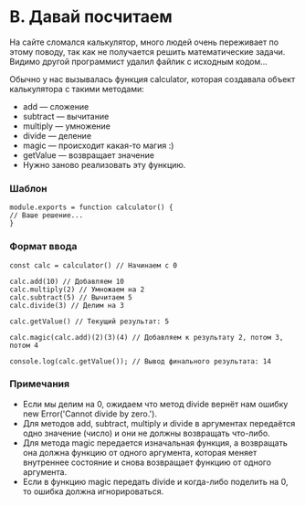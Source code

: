 # B. Давай посчитаем

На сайте сломался калькулятор, много людей очень переживает по этому поводу, так как не получается решить математические задачи. Видимо другой программист удалил файлик с исходным кодом...

Обычно у нас вызывалась функция calculator, которая создавала объект калькулятора с такими методами:

- add — сложение
- subtract — вычитание
- multiply — умножение
- divide — деление
- magic — происходит какая-то магия :)
- getValue — возвращает значение
- Нужно заново реализовать эту функцию.

### Шаблон

```
module.exports = function calculator() {
// Ваше решение...
}
```

### Формат ввода

```
const calc = calculator() // Начинаем с 0

calc.add(10) // Добавляем 10
calc.multiply(2) // Умножаем на 2
calc.subtract(5) // Вычитаем 5
calc.divide(3) // Делим на 3

calc.getValue() // Текущий результат: 5

calc.magic(calc.add)(2)(3)(4) // Добавляем к результату 2, потом 3, потом 4

console.log(calc.getValue()); // Вывод финального результата: 14
```

### Примечания

- Если мы делим на 0, ожидаем что метод divide вернёт нам ошибку new Error('Cannot divide by zero.').
- Для методов add, subtract, multiply и divide в аргументах передаётся одно значение (число) и они не должны возвращать что-либо.
- Для метода magic передается изначальная функция, а возвращать она должна функцию от одного аргумента, которая меняет внутреннее состояние и снова возвращает функцию от одного аргумента.
- Если в функцию magic передать divide и когда-либо поделить на 0, то ошибка должна игнорироваться.
